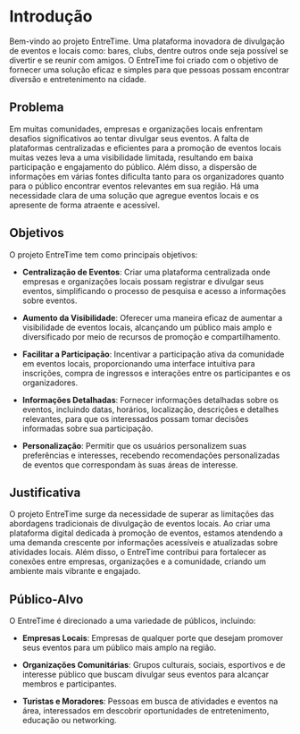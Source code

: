 # Introdução

Bem-vindo ao projeto EntreTime. Uma plataforma inovadora de divulgação de eventos e locais como: bares, clubs, dentre outros onde seja possível se divertir e se reunir com amigos. O EntreTime foi criado com o objetivo de fornecer uma solução eficaz e simples para que pessoas possam encontrar diversão e entretenimento na cidade.

## Problema

Em muitas comunidades, empresas e organizações locais enfrentam desafios significativos ao tentar divulgar seus eventos. A falta de plataformas centralizadas e eficientes para a promoção de eventos locais muitas vezes leva a uma visibilidade limitada, resultando em baixa participação e engajamento do público. Além disso, a dispersão de informações em várias fontes dificulta tanto para os organizadores quanto para o público encontrar eventos relevantes em sua região. Há uma necessidade clara de uma solução que agregue eventos locais e os apresente de forma atraente e acessível.

## Objetivos

O projeto EntreTime tem como principais objetivos:

- **Centralização de Eventos**: Criar uma plataforma centralizada onde empresas e organizações locais possam registrar e divulgar seus eventos, simplificando o processo de pesquisa e acesso a informações sobre eventos. 

- **Aumento da Visibilidade**: Oferecer uma maneira eficaz de aumentar a visibilidade de eventos locais, alcançando um público mais amplo e diversificado por meio de recursos de promoção e compartilhamento. 

- **Facilitar a Participação**: Incentivar a participação ativa da comunidade em eventos locais, proporcionando uma interface intuitiva para inscrições, compra de ingressos e interações entre os participantes e os organizadores. 

- **Informações Detalhadas**: Fornecer informações detalhadas sobre os eventos, incluindo datas, horários, localização, descrições e detalhes relevantes, para que os interessados possam tomar decisões informadas sobre sua participação. 

- **Personalização**: Permitir que os usuários personalizem suas preferências e interesses, recebendo recomendações personalizadas de eventos que correspondam às suas áreas de interesse. 

## Justificativa

O projeto EntreTime surge da necessidade de superar as limitações das abordagens tradicionais de divulgação de eventos locais. Ao criar uma plataforma digital dedicada à promoção de eventos, estamos atendendo a uma demanda crescente por informações acessíveis e atualizadas sobre atividades locais. Além disso, o EntreTime contribui para fortalecer as conexões entre empresas, organizações e a comunidade, criando um ambiente mais vibrante e engajado.

## Público-Alvo

O EntreTime é direcionado a uma variedade de públicos, incluindo: 

- **Empresas Locais**: Empresas de qualquer porte que desejam promover seus eventos para um público mais amplo na região. 

- **Organizações Comunitárias**: Grupos culturais, sociais, esportivos e de interesse público que buscam divulgar seus eventos para alcançar membros e participantes. 

- **Turistas e Moradores**: Pessoas em busca de atividades e eventos na área, interessados em descobrir oportunidades de entretenimento, educação ou networking. 
